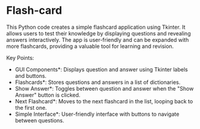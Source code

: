 # Flash-card
This Python code creates a simple flashcard application using Tkinter. It allows users to test their knowledge by displaying questions and revealing answers interactively. The app is user-friendly and can be expanded with more flashcards, providing a valuable tool for learning and revision.

Key Points:
- GUI Components*: Displays question and answer using Tkinter labels and buttons.
- Flashcards*: Stores questions and answers in a list of dictionaries.
- Show Answer*: Toggles between question and answer when the "Show Answer" button is clicked.
- Next Flashcard*: Moves to the next flashcard in the list, looping back to the first one.
- Simple Interface*: User-friendly interface with buttons to navigate between questions.
